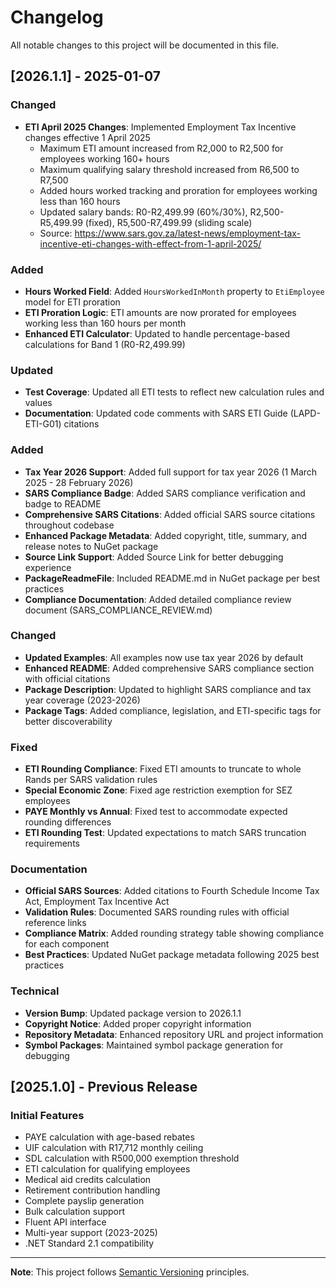 # Changelog

All notable changes to this project will be documented in this file.

## [2026.1.1] - 2025-01-07

### Changed
- **ETI April 2025 Changes**: Implemented Employment Tax Incentive changes effective 1 April 2025
  - Maximum ETI amount increased from R2,000 to R2,500 for employees working 160+ hours
  - Maximum qualifying salary threshold increased from R6,500 to R7,500
  - Added hours worked tracking and proration for employees working less than 160 hours
  - Updated salary bands: R0-R2,499.99 (60%/30%), R2,500-R5,499.99 (fixed), R5,500-R7,499.99 (sliding scale)
  - Source: https://www.sars.gov.za/latest-news/employment-tax-incentive-eti-changes-with-effect-from-1-april-2025/

### Added
- **Hours Worked Field**: Added `HoursWorkedInMonth` property to `EtiEmployee` model for ETI proration
- **ETI Proration Logic**: ETI amounts are now prorated for employees working less than 160 hours per month
- **Enhanced ETI Calculator**: Updated to handle percentage-based calculations for Band 1 (R0-R2,499.99)

### Updated
- **Test Coverage**: Updated all ETI tests to reflect new calculation rules and values
- **Documentation**: Updated code comments with SARS ETI Guide (LAPD-ETI-G01) citations

### Added
- **Tax Year 2026 Support**: Added full support for tax year 2026 (1 March 2025 - 28 February 2026)
- **SARS Compliance Badge**: Added SARS compliance verification and badge to README
- **Comprehensive SARS Citations**: Added official SARS source citations throughout codebase
- **Enhanced Package Metadata**: Added copyright, title, summary, and release notes to NuGet package
- **Source Link Support**: Added Source Link for better debugging experience
- **PackageReadmeFile**: Included README.md in NuGet package per best practices
- **Compliance Documentation**: Added detailed compliance review document (SARS_COMPLIANCE_REVIEW.md)

### Changed
- **Updated Examples**: All examples now use tax year 2026 by default
- **Enhanced README**: Added comprehensive SARS compliance section with official citations
- **Package Description**: Updated to highlight SARS compliance and tax year coverage (2023-2026)
- **Package Tags**: Added compliance, legislation, and ETI-specific tags for better discoverability

### Fixed
- **ETI Rounding Compliance**: Fixed ETI amounts to truncate to whole Rands per SARS validation rules
- **Special Economic Zone**: Fixed age restriction exemption for SEZ employees  
- **PAYE Monthly vs Annual**: Fixed test to accommodate expected rounding differences
- **ETI Rounding Test**: Updated expectations to match SARS truncation requirements

### Documentation
- **Official SARS Sources**: Added citations to Fourth Schedule Income Tax Act, Employment Tax Incentive Act
- **Validation Rules**: Documented SARS rounding rules with official reference links
- **Compliance Matrix**: Added rounding strategy table showing compliance for each component
- **Best Practices**: Updated NuGet package metadata following 2025 best practices

### Technical
- **Version Bump**: Updated package version to 2026.1.1
- **Copyright Notice**: Added proper copyright information
- **Repository Metadata**: Enhanced repository URL and project information
- **Symbol Packages**: Maintained symbol package generation for debugging

## [2025.1.0] - Previous Release

### Initial Features
- PAYE calculation with age-based rebates
- UIF calculation with R17,712 monthly ceiling
- SDL calculation with R500,000 exemption threshold
- ETI calculation for qualifying employees
- Medical aid credits calculation
- Retirement contribution handling
- Complete payslip generation
- Bulk calculation support
- Fluent API interface
- Multi-year support (2023-2025)
- .NET Standard 2.1 compatibility

---

**Note**: This project follows [Semantic Versioning](https://semver.org/) principles.
